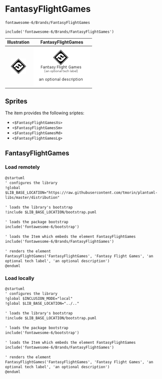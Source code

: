 # FantasyFlightGames


```text
fontawesome-6/Brands/FantasyFlightGames
```

```text
include('fontawesome-6/Brands/FantasyFlightGames')
```



| Illustration | FantasyFlightGames |
| :---: | :---: |
| ![illustration for Illustration](../../fontawesome-6/Brands/FantasyFlightGames.png) | ![illustration for FantasyFlightGames](../../fontawesome-6/Brands/FantasyFlightGames.Local.png) |



## Sprites
The item provides the following sriptes:

- `<$FantasyFlightGamesXs>`
- `<$FantasyFlightGamesSm>`
- `<$FantasyFlightGamesMd>`
- `<$FantasyFlightGamesLg>`





## FantasyFlightGames

### Load remotely
```plantuml
@startuml
' configures the library
!global $LIB_BASE_LOCATION="https://raw.githubusercontent.com/tmorin/plantuml-libs/master/distribution"

' loads the library's bootstrap
!include $LIB_BASE_LOCATION/bootstrap.puml

' loads the package bootstrap
include('fontawesome-6/bootstrap')

' loads the Item which embeds the element FantasyFlightGames
include('fontawesome-6/Brands/FantasyFlightGames')

' renders the element
FantasyFlightGames('FantasyFlightGames', 'Fantasy Flight Games', 'an optional tech label', 'an optional description')
@enduml
```

### Load locally
```plantuml
@startuml
' configures the library
!global $INCLUSION_MODE="local"
!global $LIB_BASE_LOCATION="../.."

' loads the library's bootstrap
!include $LIB_BASE_LOCATION/bootstrap.puml

' loads the package bootstrap
include('fontawesome-6/bootstrap')

' loads the Item which embeds the element FantasyFlightGames
include('fontawesome-6/Brands/FantasyFlightGames')

' renders the element
FantasyFlightGames('FantasyFlightGames', 'Fantasy Flight Games', 'an optional tech label', 'an optional description')
@enduml
```

